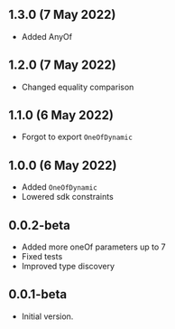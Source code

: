 ## 1.3.0 (7 May 2022)

- Added AnyOf

## 1.2.0 (7 May 2022)

- Changed equality comparison 

## 1.1.0 (6 May 2022)

- Forgot to export `OneOfDynamic`

## 1.0.0 (6 May 2022)

- Added `OneOfDynamic`
- Lowered sdk constraints

## 0.0.2-beta

- Added more oneOf parameters up to 7
- Fixed tests
- Improved type discovery

## 0.0.1-beta

- Initial version.

